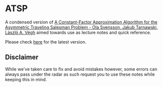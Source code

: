 # ATSP
A condensed version of 
[A Constant-Factor Approximation Algorithm for the Asymmetric Traveling Salesman Problem - Ola Svensson, Jakub Tarnawski, László A. Végh](https://arxiv.org/abs/1708.04215)
aimed towards use as lecture notes and quick reference.

Please check [here](https://github.com/hXtreme/ATSP/releases) for the latest version.

## Disclaimer
While we've taken care to fix and avoid mistakes however, some errors can always pass under the radar as such request you to use these notes while keeping this in mind.
